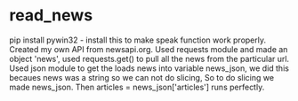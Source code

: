 # read_news
pip install pywin32 - install this to make speak function work properly.
Created my own API from newsapi.org.
Used requests module and made an object 'news', used requests.get() to pull all the news from the particular url.
Used json module to get the loads news into variable news_json, we did this becaues news was a string so we can not do slicing, So to do slicing we made news_json. 
Then articles = news_json['articles'] runs perfectly.


